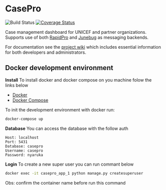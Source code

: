 # CasePro

![Build Status](https://travis-ci.org/rapidpro/casepro.svg?branch=master)
[![Coverage Status](https://coveralls.io/repos/github/rapidpro/casepro/badge.svg?branch=master)](https://coveralls.io/github/rapidpro/casepro?branch=master)

Case management dashboard for UNICEF and partner organizations. Supports use of both [RapidPro](http://rapidpro.io) and [Junebug](https://github.com/praekelt/junebug) as messaging backends.

For documentation see the [project wiki](https://github.com/rapidpro/casepro/wiki) which includes essential 
information for both developers and administrators.

## Docker development environment

**Install**
To install docker and docker compose on you machine folow the links below

* [Docker](https://docs.docker.com/install/)
* [Docker Compose](https://docs.docker.com/compose/install/)

To init the development environment with docker run:

```bash
docker-compose up
```

**Database**
You can access the database with the follow auth

```text
Host: localhost
Port: 5431
Database: casepro
Username: casepro
Password: nyaruka
```

**Login**
To create a new super user you can run commant below

```bash
docker exec -it casepro_app_1 python manage.py createsuperuser
```

Obs: confirm the container name before run this command

